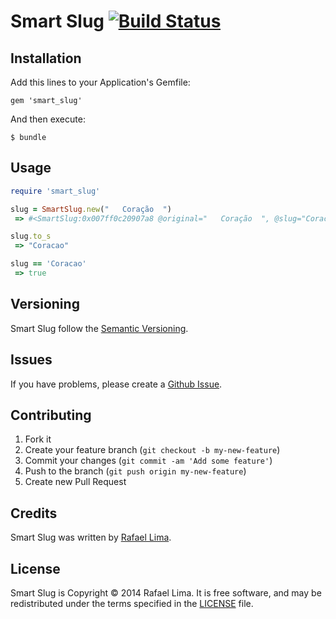 # Smart Slug [![Build Status](https://travis-ci.org/rafaelp/smart_slug.png?v=1)](https://travis-ci.org/rafaelp/smart_slug)

## Installation

Add this lines to your Application's Gemfile:

    gem 'smart_slug'

And then execute:

    $ bundle

## Usage

```ruby
require 'smart_slug'

slug = SmartSlug.new("   Coração  ")
 => #<SmartSlug:0x007ff0c20907a8 @original="   Coração  ", @slug="Coracao">

slug.to_s
 => "Coracao"

slug == 'Coracao'
 => true
```

## Versioning

Smart Slug follow the [Semantic Versioning](http://semver.org/).

## Issues

If you have problems, please create a [Github Issue](https://github.com/rafaelp/smart_slug/issues).

## Contributing

1. Fork it
2. Create your feature branch (`git checkout -b my-new-feature`)
3. Commit your changes (`git commit -am 'Add some feature'`)
4. Push to the branch (`git push origin my-new-feature`)
5. Create new Pull Request

## Credits

Smart Slug was written by [Rafael Lima](http://rafael.adm.br).

## License

Smart Slug is Copyright © 2014 Rafael Lima. It is free software, and may be redistributed under the terms specified in the [LICENSE](https://github.com/rafaelp/smart_slug/blob/master/LICENSE) file.